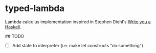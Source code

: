 # typed-lambda

Lambda calculus implementation inspired in Stephen Diehl's [Write you a Haskell](http://dev.stephendiehl.com/fun/).

## TODO

- [ ] Add state to interpreter (i.e. make let constructs "do something")
